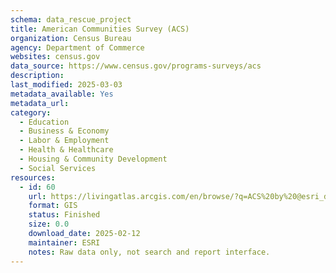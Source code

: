 ```yaml
---
schema: data_rescue_project 
title: American Communities Survey (ACS)
organization: Census Bureau
agency: Department of Commerce
websites: census.gov
data_source: https://www.census.gov/programs-surveys/acs
description: 
last_modified: 2025-03-03
metadata_available: Yes
metadata_url: 
category:
  - Education 
  - Business & Economy 
  - Labor & Employment 
  - Health & Healthcare 
  - Housing & Community Development 
  - Social Services 
resources:
  - id: 60
    url: https://livingatlas.arcgis.com/en/browse/?q=ACS%20by%20@esri_demographics#d=2&q=ACS+by+%40esri_demographics&type=layers
    format: GIS
    status: Finished
    size: 0.0
    download_date: 2025-02-12
    maintainer: ESRI
    notes: Raw data only, not search and report interface.
---
```

